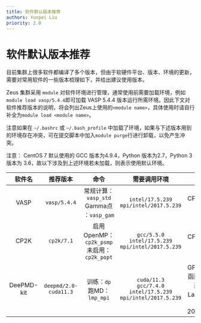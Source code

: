 ```yaml
---
title: 软件默认版本推荐
authors: Yunpei Liu
priority: 2.0
---
```


# 软件默认版本推荐

目前集群上很多软件都编译了多个版本，但由于软硬件平台、版本、环境的更新，需要对常用软件的一些版本梳理如下，并给出建议使用版本。

Zeus 集群采用 `module` 对软件环境进行管理，通常使用前需要加载环境，例如 `module load vasp/5.4.4`即可加载 VASP 5.4.4 版本运行所需环境。因此下文对软件推荐版本的说明，将会列出Zeus上使用的`<module name>`，具体使用时请自行补全为`module load <module name>`。

注意如果在 `~/.bashrc` 或 `~/.bash_profile` 中加载了环境，如果与下述版本用到的环境存在冲突，可在提交脚本中加入`module purge`行进行卸载，以免产生冲突。

注意： CentOS 7 默认使用的 GCC 版本为4.9.4，Python 版本为2.7，Python 3 版本为 3.6，故以下涉及到上述环境若未加载，则表示使用默认环境。

| 软件名 | 推荐版本 | 命令 | 需要调用环境 | 备注 |
| :----: | :------: | :---: | :------: | :---: |
| VASP | `vasp/5.4.4` | 常规计算：`vasp_std` <br> Gamma点 ：`vasp_gam` | `intel/17.5.239` <br> `mpi/intel/2017.5.239` | CPU并行计算 |
| CP2K | `cp2k/7.1`| 启用OpenMP：`cp2k_psmp` <br> 未启用：`cp2k_popt` | `gcc/5.5.0` <br> `intel/17.5.239` <br> `mpi/intel/2017.5.239` | CPU并行计算 |
| DeePMD-kit | `deepmd/2.0-cuda11.3` | 训练：`dp` <br> 跑MD：`lmp_mpi` | `cuda/11.3` <br> `gcc/7.4.0` <br> `intel/17.5.239` <br> `mpi/intel/2017.5.239` | GPU加速势函数训练，采用的Lammps版本是20201029 |
